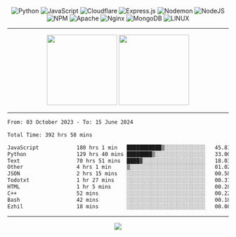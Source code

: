 <div align="center">
  
![Python](https://img.shields.io/badge/python-3670A0?style=for-the-badge&logo=python&logoColor=ffdd54) ![JavaScript](https://img.shields.io/badge/javascript-%23323330.svg?style=for-the-badge&logo=javascript&logoColor=%23F7DF1E) ![Cloudflare](https://img.shields.io/badge/Cloudflare-F38020?style=for-the-badge&logo=Cloudflare&logoColor=white) ![Express.js](https://img.shields.io/badge/express.js-%23404d59.svg?style=for-the-badge&logo=express&logoColor=%2361DAFB) ![Nodemon](https://img.shields.io/badge/NODEMON-%23323330.svg?style=for-the-badge&logo=nodemon&logoColor=%BBDEAD) ![NodeJS](https://img.shields.io/badge/node.js-6DA55F?style=for-the-badge&logo=node.js&logoColor=white) ![NPM](https://img.shields.io/badge/NPM-%23CB3837.svg?style=for-the-badge&logo=npm&logoColor=white) ![Apache](https://img.shields.io/badge/apache-%23D42029.svg?style=for-the-badge&logo=apache&logoColor=white) ![Nginx](https://img.shields.io/badge/nginx-%23009639.svg?style=for-the-badge&logo=nginx&logoColor=white) ![MongoDB](https://img.shields.io/badge/MongoDB-%234ea94b.svg?style=for-the-badge&logo=mongodb&logoColor=white) ![LINUX](https://img.shields.io/badge/Linux-FCC624?style=for-the-badge&logo=linux&logoColor=black)

---


<img src="https://github-readme-streak-stats.herokuapp.com/?user=anotherrandomonline&theme=react" height="160"/>
  
<img src="https://github-readme-stats.vercel.app/api?username=anotherrandomonline&show_icons=true&include_all_commits=true&theme=react" height="160"/>
</div>

---

<!--START_SECTION:waka-->

```txt
From: 03 October 2023 - To: 15 June 2024

Total Time: 392 hrs 58 mins

JavaScript            180 hrs 1 min   ███████████▒░░░░░░░░░░░░░   45.81 %
Python                129 hrs 40 mins ████████▒░░░░░░░░░░░░░░░░   33.00 %
Text                  70 hrs 51 mins  ████▓░░░░░░░░░░░░░░░░░░░░   18.03 %
Other                 4 hrs 1 min     ▒░░░░░░░░░░░░░░░░░░░░░░░░   01.02 %
JSON                  2 hrs 15 mins   ░░░░░░░░░░░░░░░░░░░░░░░░░   00.58 %
Todotxt               1 hr 27 mins    ░░░░░░░░░░░░░░░░░░░░░░░░░   00.37 %
HTML                  1 hr 5 mins     ░░░░░░░░░░░░░░░░░░░░░░░░░   00.28 %
C++                   52 mins         ░░░░░░░░░░░░░░░░░░░░░░░░░   00.22 %
Bash                  42 mins         ░░░░░░░░░░░░░░░░░░░░░░░░░   00.18 %
Ezhil                 18 mins         ░░░░░░░░░░░░░░░░░░░░░░░░░   00.08 %
```

<!--END_SECTION:waka-->

---

<div align="center">
  
![](https://github-profile-trophy.vercel.app/?username=anotherrandomonline&theme=darkhub&no-frame=true&no-bg=true&margin-w=4)

</div>
